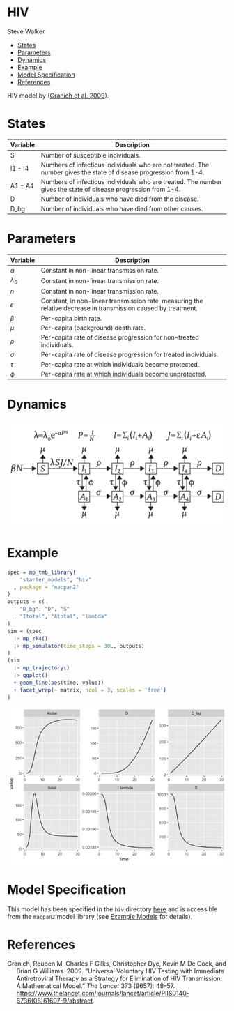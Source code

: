 HIV
================
Steve Walker

- [States](#states)
- [Parameters](#parameters)
- [Dynamics](#dynamics)
- [Example](#example)
- [Model Specification](#model-specification)
- [References](#references)

HIV model by ([Granich et al. 2009](#ref-granich2009universal)).

# States

| Variable | Description                                                                                                        |
|----------|--------------------------------------------------------------------------------------------------------------------|
| S        | Number of susceptible individuals.                                                                                 |
| I1 - I4  | Numbers of infectious individuals who are not treated. The number gives the state of disease progression from 1-4. |
| A1 - A4  | Numbers of infectious individuals who are treated. The number gives the state of disease progression from 1-4.     |
| D        | Number of individuals who have died from the disease.                                                              |
| D_bg     | Number of individuals who have died from other causes.                                                             |

# Parameters

| Variable    | Description                                                                                                     |
|-------------|-----------------------------------------------------------------------------------------------------------------|
| $\alpha$    | Constant in non-linear transmission rate.                                                                       |
| $\lambda_0$ | Constant in non-linear transmission rate.                                                                       |
| $n$         | Constant in non-linear transmission rate.                                                                       |
| $\epsilon$  | Constant, in non-linear transmission rate, measuring the relative decrease in transmission caused by treatment. |
| $\beta$     | Per-capita birth rate.                                                                                          |
| $\mu$       | Per-capita (background) death rate.                                                                             |
| $\rho$      | Per-capita rate of disease progression for non-treated individuals.                                             |
| $\sigma$    | Per-capita rate of disease progression for treated individuals.                                                 |
| $\tau$      | Per-capita rate at which individuals become protected.                                                          |
| $\phi$      | Per-capita rate at which individuals become unprotected.                                                        |

# Dynamics

![](dynamics.png)

# Example

``` r
spec = mp_tmb_library(
    "starter_models", "hiv"
  , package = "macpan2"
)
outputs = c(
    "D_bg", "D", "S"
  , "Itotal", "Atotal", "lambda"
)
sim = (spec
  |> mp_rk4()
  |> mp_simulator(time_steps = 30L, outputs)
)
(sim
  |> mp_trajectory()
  |> ggplot()
  + geom_line(aes(time, value))
  + facet_wrap(~ matrix, ncol = 3, scales = 'free')
)
```

![](./figures/unnamed-chunk-2-1.png)<!-- -->

# Model Specification

This model has been specified in the `hiv` directory
[here](https://github.com/canmod/macpan2/blob/main/inst/starter_models/hiv/tmb.R)
and is accessible from the `macpan2` model library (see [Example
Models](https://canmod.github.io/macpan2/articles/example_models.html)
for details).

# References

<div id="refs" class="references csl-bib-body hanging-indent">

<div id="ref-granich2009universal" class="csl-entry">

Granich, Reuben M, Charles F Gilks, Christopher Dye, Kevin M De Cock,
and Brian G Williams. 2009. “Universal Voluntary HIV Testing with
Immediate Antiretroviral Therapy as a Strategy for Elimination of HIV
Transmission: A Mathematical Model.” *The Lancet* 373 (9657): 48–57.
<https://www.thelancet.com/journals/lancet/article/PIIS0140-6736(08)61697-9/abstract>.

</div>

</div>

